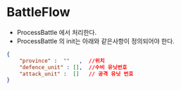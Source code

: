 # BattleFlow
- ProcessBattle 에서 처리한다.
- ProcessBattle 의 init는 아래와 같은사항이 정의되어야 한다. 
  
```json
{
    "province" :  ""   ,  //위치
    "defence_unit" : [],  //수비 유닛번호
    "attack_unit" :  []   // 공격 유닛 번호
}
```